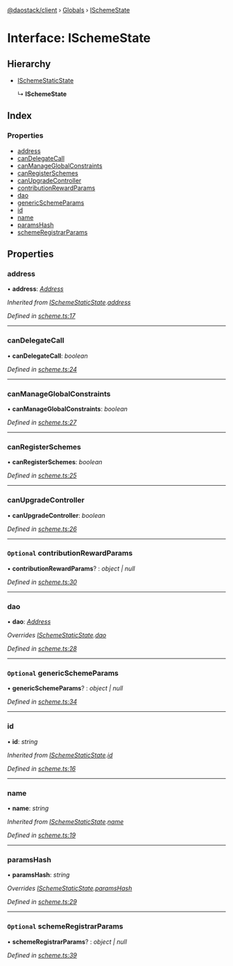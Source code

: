 [@daostack/client](../README.md) › [Globals](../globals.md) › [ISchemeState](ischemestate.md)

# Interface: ISchemeState

## Hierarchy

* [ISchemeStaticState](ischemestaticstate.md)

  ↳ **ISchemeState**

## Index

### Properties

* [address](ischemestate.md#address)
* [canDelegateCall](ischemestate.md#candelegatecall)
* [canManageGlobalConstraints](ischemestate.md#canmanageglobalconstraints)
* [canRegisterSchemes](ischemestate.md#canregisterschemes)
* [canUpgradeController](ischemestate.md#canupgradecontroller)
* [contributionRewardParams](ischemestate.md#optional-contributionrewardparams)
* [dao](ischemestate.md#dao)
* [genericSchemeParams](ischemestate.md#optional-genericschemeparams)
* [id](ischemestate.md#id)
* [name](ischemestate.md#name)
* [paramsHash](ischemestate.md#paramshash)
* [schemeRegistrarParams](ischemestate.md#optional-schemeregistrarparams)

## Properties

###  address

• **address**: *[Address](../globals.md#address)*

*Inherited from [ISchemeStaticState](ischemestaticstate.md).[address](ischemestaticstate.md#address)*

*Defined in [scheme.ts:17](https://github.com/daostack/client/blob/a73e635/src/scheme.ts#L17)*

___

###  canDelegateCall

• **canDelegateCall**: *boolean*

*Defined in [scheme.ts:24](https://github.com/daostack/client/blob/a73e635/src/scheme.ts#L24)*

___

###  canManageGlobalConstraints

• **canManageGlobalConstraints**: *boolean*

*Defined in [scheme.ts:27](https://github.com/daostack/client/blob/a73e635/src/scheme.ts#L27)*

___

###  canRegisterSchemes

• **canRegisterSchemes**: *boolean*

*Defined in [scheme.ts:25](https://github.com/daostack/client/blob/a73e635/src/scheme.ts#L25)*

___

###  canUpgradeController

• **canUpgradeController**: *boolean*

*Defined in [scheme.ts:26](https://github.com/daostack/client/blob/a73e635/src/scheme.ts#L26)*

___

### `Optional` contributionRewardParams

• **contributionRewardParams**? : *object | null*

*Defined in [scheme.ts:30](https://github.com/daostack/client/blob/a73e635/src/scheme.ts#L30)*

___

###  dao

• **dao**: *[Address](../globals.md#address)*

*Overrides [ISchemeStaticState](ischemestaticstate.md).[dao](ischemestaticstate.md#dao)*

*Defined in [scheme.ts:28](https://github.com/daostack/client/blob/a73e635/src/scheme.ts#L28)*

___

### `Optional` genericSchemeParams

• **genericSchemeParams**? : *object | null*

*Defined in [scheme.ts:34](https://github.com/daostack/client/blob/a73e635/src/scheme.ts#L34)*

___

###  id

• **id**: *string*

*Inherited from [ISchemeStaticState](ischemestaticstate.md).[id](ischemestaticstate.md#id)*

*Defined in [scheme.ts:16](https://github.com/daostack/client/blob/a73e635/src/scheme.ts#L16)*

___

###  name

• **name**: *string*

*Inherited from [ISchemeStaticState](ischemestaticstate.md).[name](ischemestaticstate.md#name)*

*Defined in [scheme.ts:19](https://github.com/daostack/client/blob/a73e635/src/scheme.ts#L19)*

___

###  paramsHash

• **paramsHash**: *string*

*Overrides [ISchemeStaticState](ischemestaticstate.md).[paramsHash](ischemestaticstate.md#paramshash)*

*Defined in [scheme.ts:29](https://github.com/daostack/client/blob/a73e635/src/scheme.ts#L29)*

___

### `Optional` schemeRegistrarParams

• **schemeRegistrarParams**? : *object | null*

*Defined in [scheme.ts:39](https://github.com/daostack/client/blob/a73e635/src/scheme.ts#L39)*
